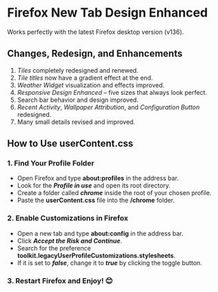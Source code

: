 # **Firefox New Tab Design Enhanced**  
Works perfectly with the latest Firefox desktop version (v136).  

## **Changes, Redesign, and Enhancements**  

1. *Tiles* completely redesigned and renewed.  
2. *Tile titles* now have a gradient effect at the end.  
3. *Weather Widget* visualization and effects improved.  
4. *Responsive Design Enhanced* – five sizes that always look perfect.  
5. Search bar behavior and design improved.  
6. *Recent Activity*, *Wallpaper Attribution*, and *Configuration Button* redesigned.  
7. Many small details revised and improved.  

## **How to Use userContent.css**  

### **1. Find Your Profile Folder**  

- Open Firefox and type **about:profiles** in the address bar.  
- Look for the ***Profile in use*** and open its root directory.  
- Create a folder called ***chrome*** inside the root of your chosen profile.  
- Paste the **userContent.css** file into the **/chrome** folder.  

### **2. Enable Customizations in Firefox**  

- Open a new tab and type **about:config** in the address bar.  
- Click ***Accept the Risk and Continue***.  
- Search for the preference **toolkit.legacyUserProfileCustomizations.stylesheets**.  
- If it is set to ***false***, change it to ***true*** by clicking the toggle button.  

### **3. Restart Firefox and Enjoy! 😊**  

